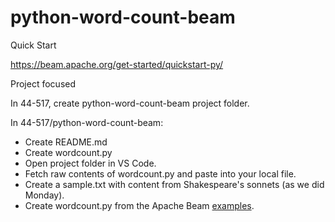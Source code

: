 # **python-word-count-beam**

 Quick Start

 <https://beam.apache.org/get-started/quickstart-py/>

 Project focused

In 44-517, create python-word-count-beam project folder.

In 44-517/python-word-count-beam:

- Create README.md
- Create wordcount.py
- Open project folder in VS Code.
- Fetch raw contents of wordcount.py and paste into your local file.
- Create a sample.txt with content from Shakespeare's sonnets (as we did Monday).
- Create wordcount.py from the Apache Beam [examples](https://github.com/apache/beam/tree/master/sdks/python/apache_beam/examples).
